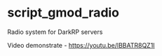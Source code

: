 # script_gmod_radio
Radio system for DarkRP servers

Video demonstrate - https://youtu.be/lBBATR8QZ1I
